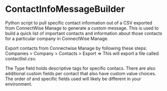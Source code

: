 # ContactInfoMessageBuilder
Python script to pull specific contact information out of a CSV exported from ConnectWise Manage to generate a custom message.
This is used to build a quick list of important contacts and information about those contacts for a particular company in ConnectWise Manage.

Export contacts from Connectwise Manage by following these steps: 
  Companies > 
          Company > 
                Contacts > 
                      Export => This will export a file called contactlist.csv. 

The Type field holds descriptive tags for specific contacs. There are also additional custom fields per contact that also have custom value choices. The order of and specific fields used will likely be different in your environment.
